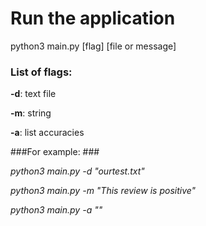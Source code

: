# Run the application #
python3 main.py [flag] [file or message]

### List of flags: ###
**-d**: text file 

**-m**: string

**-a**: list accuracies

###For example: ###

_python3 main.py -d "ourtest.txt"_

_python3 main.py -m "This review is positive"_

_python3 main.py -a ""_

